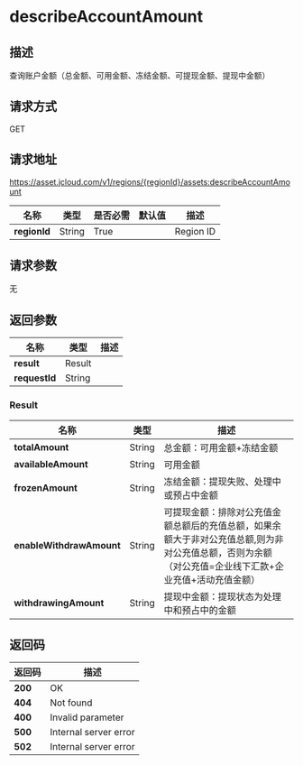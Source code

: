 # describeAccountAmount


## 描述
查询账户金额（总金额、可用金额、冻结金额、可提现金额、提现中金额）

## 请求方式
GET

## 请求地址
https://asset.jcloud.com/v1/regions/{regionId}/assets:describeAccountAmount

|名称|类型|是否必需|默认值|描述|
|---|---|---|---|---|
|**regionId**|String|True| |Region ID|

## 请求参数
无


## 返回参数
|名称|类型|描述|
|---|---|---|
|**result**|Result| |
|**requestId**|String| |

### Result
|名称|类型|描述|
|---|---|---|
|**totalAmount**|String|总金额：可用金额+冻结金额|
|**availableAmount**|String|可用金额|
|**frozenAmount**|String|冻结金额：提现失败、处理中或预占中金额|
|**enableWithdrawAmount**|String|可提现金额：排除对公充值金额总额后的充值总额，如果余额大于非对公充值总额,则为非对公充值总额，否则为余额（对公充值=企业线下汇款+企业充值+活动充值金额）|
|**withdrawingAmount**|String|提现中金额：提现状态为处理中和预占中的金额|

## 返回码
|返回码|描述|
|---|---|
|**200**|OK|
|**404**|Not found|
|**400**|Invalid parameter|
|**500**|Internal server error|
|**502**|Internal server error|
